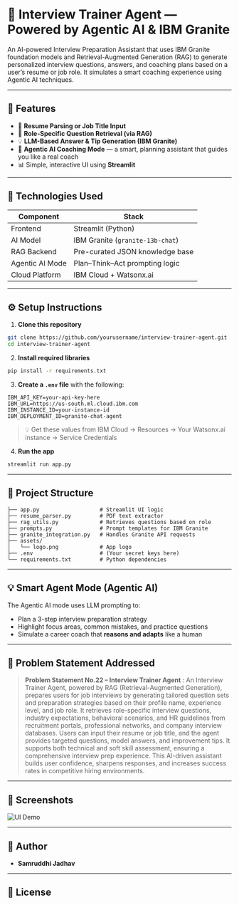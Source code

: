 # 💼 Interview Trainer Agent — Powered by Agentic AI & IBM Granite

An AI-powered Interview Preparation Assistant that uses IBM Granite foundation models and Retrieval-Augmented Generation (RAG) to generate personalized interview questions, answers, and coaching plans based on a user’s resume or job role. It simulates a smart coaching experience using Agentic AI techniques.

---

## 🚀 Features

- 📄 **Resume Parsing or Job Title Input**
- 🧠 **Role-Specific Question Retrieval (via RAG)**
- 💡 **LLM-Based Answer & Tip Generation (IBM Granite)**
- 🤖 **Agentic AI Coaching Mode** — a smart, planning assistant that guides you like a real coach
- 📊 Simple, interactive UI using **Streamlit**

---

## 🧠 Technologies Used

| Component        | Stack                               |
|------------------|--------------------------------------|
| Frontend         | Streamlit (Python)                  |
| AI Model         | IBM Granite (`granite-13b-chat`)    |
| RAG Backend      | Pre-curated JSON knowledge base     |
| Agentic AI Mode  | Plan–Think–Act prompting logic      |
| Cloud Platform   | IBM Cloud + Watsonx.ai              |

---

## ⚙️ Setup Instructions

1. **Clone this repository**
```bash
git clone https://github.com/yourusername/interview-trainer-agent.git
cd interview-trainer-agent
````

2. **Install required libraries**

```bash
pip install -r requirements.txt
```

3. **Create a `.env` file** with the following:

```env
IBM_API_KEY=your-api-key-here
IBM_URL=https://us-south.ml.cloud.ibm.com
IBM_INSTANCE_ID=your-instance-id
IBM_DEPLOYMENT_ID=granite-chat-agent
```

> 💡 Get these values from IBM Cloud → Resources → Your Watsonx.ai instance → Service Credentials

4. **Run the app**

```bash
streamlit run app.py
```

---

## 📁 Project Structure

```plaintext
├── app.py                   # Streamlit UI logic
├── resume_parser.py         # PDF text extractor
├── rag_utils.py             # Retrieves questions based on role
├── prompts.py               # Prompt templates for IBM Granite
├── granite_integration.py   # Handles Granite API requests
├── assets/
│   └── logo.png             # App logo
├── .env                     # (Your secret keys here)
└── requirements.txt         # Python dependencies
```

---

## 💡 Smart Agent Mode (Agentic AI)

The Agentic AI mode uses LLM prompting to:

* Plan a 3-step interview preparation strategy
* Highlight focus areas, common mistakes, and practice questions
* Simulate a career coach that **reasons and adapts** like a human

---

## 🎯 Problem Statement Addressed

> **Problem Statement No.22 – Interview Trainer Agent**
 : An Interview Trainer Agent, powered by RAG (Retrieval-Augmented Generation),
prepares users for job interviews by generating tailored question sets and preparation strategies based
on their profile name, experience level, and job role.
It retrieves role-specific interview questions, industry expectations, behavioral scenarios, and HR
guidelines from recruitment portals, professional networks, and company interview databases.
Users can input their resume or job title, and the agent provides targeted questions, model answers,
and improvement tips.
It supports both technical and soft skill assessment, ensuring a comprehensive interview prep
experience.
This AI-driven assistant builds user confidence, sharpens responses, and increases success rates in
competitive hiring environments.

---

## 📸 Screenshots

![UI Demo](assets/demo.png)

---

## 👤 Author

* **Samruddhi Jadhav**


---

## 📜 License

